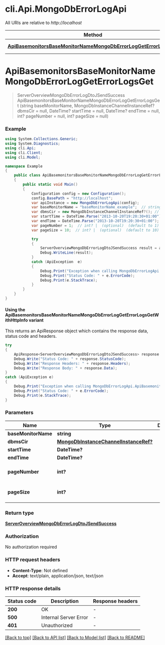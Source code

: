 # cli.Api.MongoDbErrorLogApi

All URIs are relative to *http://localhost*

| Method | HTTP request | Description |
|--------|--------------|-------------|
| [**ApiBasemonitorsBaseMonitorNameMongoDbErrorLogGetErrorLogsGet**](MongoDbErrorLogApi.md#apibasemonitorsbasemonitornamemongodberrorloggeterrorlogsget) | **GET** /api/basemonitors/{baseMonitorName}/MongoDbErrorLog/GetErrorLogs |  |

<a id="apibasemonitorsbasemonitornamemongodberrorloggeterrorlogsget"></a>
# **ApiBasemonitorsBaseMonitorNameMongoDbErrorLogGetErrorLogsGet**
> ServerOverviewMongoDbErrorLogDtoJSendSuccess ApiBasemonitorsBaseMonitorNameMongoDbErrorLogGetErrorLogsGet (string baseMonitorName, MongoDbInstanceChannelInstanceRef? dbmsCir = null, DateTime? startTime = null, DateTime? endTime = null, int? pageNumber = null, int? pageSize = null)



### Example
```csharp
using System.Collections.Generic;
using System.Diagnostics;
using cli.Api;
using cli.Client;
using cli.Model;

namespace Example
{
    public class ApiBasemonitorsBaseMonitorNameMongoDbErrorLogGetErrorLogsGetExample
    {
        public static void Main()
        {
            Configuration config = new Configuration();
            config.BasePath = "http://localhost";
            var apiInstance = new MongoDbErrorLogApi(config);
            var baseMonitorName = "baseMonitorName_example";  // string | 
            var dbmsCir = new MongoDbInstanceChannelInstanceRef?(); // MongoDbInstanceChannelInstanceRef? |  (optional) 
            var startTime = DateTime.Parse("2013-10-20T19:20:30+01:00");  // DateTime? |  (optional) 
            var endTime = DateTime.Parse("2013-10-20T19:20:30+01:00");  // DateTime? |  (optional) 
            var pageNumber = 1;  // int? |  (optional)  (default to 1)
            var pageSize = 10;  // int? |  (optional)  (default to 10)

            try
            {
                ServerOverviewMongoDbErrorLogDtoJSendSuccess result = apiInstance.ApiBasemonitorsBaseMonitorNameMongoDbErrorLogGetErrorLogsGet(baseMonitorName, dbmsCir, startTime, endTime, pageNumber, pageSize);
                Debug.WriteLine(result);
            }
            catch (ApiException  e)
            {
                Debug.Print("Exception when calling MongoDbErrorLogApi.ApiBasemonitorsBaseMonitorNameMongoDbErrorLogGetErrorLogsGet: " + e.Message);
                Debug.Print("Status Code: " + e.ErrorCode);
                Debug.Print(e.StackTrace);
            }
        }
    }
}
```

#### Using the ApiBasemonitorsBaseMonitorNameMongoDbErrorLogGetErrorLogsGetWithHttpInfo variant
This returns an ApiResponse object which contains the response data, status code and headers.

```csharp
try
{
    ApiResponse<ServerOverviewMongoDbErrorLogDtoJSendSuccess> response = apiInstance.ApiBasemonitorsBaseMonitorNameMongoDbErrorLogGetErrorLogsGetWithHttpInfo(baseMonitorName, dbmsCir, startTime, endTime, pageNumber, pageSize);
    Debug.Write("Status Code: " + response.StatusCode);
    Debug.Write("Response Headers: " + response.Headers);
    Debug.Write("Response Body: " + response.Data);
}
catch (ApiException e)
{
    Debug.Print("Exception when calling MongoDbErrorLogApi.ApiBasemonitorsBaseMonitorNameMongoDbErrorLogGetErrorLogsGetWithHttpInfo: " + e.Message);
    Debug.Print("Status Code: " + e.ErrorCode);
    Debug.Print(e.StackTrace);
}
```

### Parameters

| Name | Type | Description | Notes |
|------|------|-------------|-------|
| **baseMonitorName** | **string** |  |  |
| **dbmsCir** | [**MongoDbInstanceChannelInstanceRef?**](MongoDbInstanceChannelInstanceRef?.md) |  | [optional]  |
| **startTime** | **DateTime?** |  | [optional]  |
| **endTime** | **DateTime?** |  | [optional]  |
| **pageNumber** | **int?** |  | [optional] [default to 1] |
| **pageSize** | **int?** |  | [optional] [default to 10] |

### Return type

[**ServerOverviewMongoDbErrorLogDtoJSendSuccess**](ServerOverviewMongoDbErrorLogDtoJSendSuccess.md)

### Authorization

No authorization required

### HTTP request headers

 - **Content-Type**: Not defined
 - **Accept**: text/plain, application/json, text/json


### HTTP response details
| Status code | Description | Response headers |
|-------------|-------------|------------------|
| **200** | OK |  -  |
| **500** | Internal Server Error |  -  |
| **401** | Unauthorized |  -  |

[[Back to top]](#) [[Back to API list]](../README.md#documentation-for-api-endpoints) [[Back to Model list]](../README.md#documentation-for-models) [[Back to README]](../README.md)

